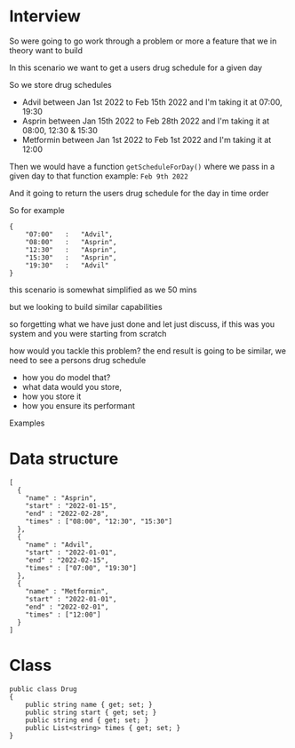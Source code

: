 # Interview


So were going to go work through a problem or more a feature that we in theory  want to build 

In this scenario we want to get a users drug schedule for a given day

So we store drug schedules

- Advil between Jan 1st 2022 to Feb 15th 2022 and I'm taking it at 07:00, 19:30
- Asprin between Jan 15th 2022 to Feb 28th 2022 and I'm taking it at 08:00, 12:30 & 15:30
- Metformin between Jan 1st 2022 to Feb 1st 2022 and I'm taking it at 12:00

Then we would have a function `getScheduleForDay()` where we pass in a given day to that function example: `Feb 9th 2022`

And it going to return the users drug schedule for the day in time order

So for example 
```
{
    "07:00"   :   "Advil",
    "08:00"   :   "Asprin",
    "12:30"   :   "Asprin",
    "15:30"   :   "Asprin",
    "19:30"   :   "Advil"
}
```

this scenario is somewhat simplified as we 50 mins

but we looking to build similar capabilities

so forgetting what we have just done and let just discuss, if this was you system and you were starting from scratch

how would you tackle this problem?
the end result is going to be similar, we need to see a persons drug schedule

- how you do model that?
- what data would you store, 
- how you store it
- how you ensure its performant 


Examples

# Data structure
```
[
  {
	"name" : "Asprin",
	"start" : "2022-01-15",
	"end" : "2022-02-28",
	"times" : ["08:00", "12:30", "15:30"]
  },
  {
	"name" : "Advil",
	"start" : "2022-01-01",
	"end" : "2022-02-15",
	"times" : ["07:00", "19:30"]
  },
  {
	"name" : "Metformin",
	"start" : "2022-01-01",
	"end" : "2022-02-01",
	"times" : ["12:00"]
  }
]
```

# Class
```
public class Drug
{
	public string name { get; set; }
	public string start { get; set; }
	public string end { get; set; }
	public List<string> times { get; set; }
}
```



